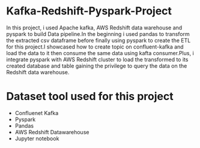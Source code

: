 # Kafka-Redshift-Pyspark-Project

In this project, i used Apache kafka, AWS Redshift data warehouse and pyspark to build Data pipeline.In the beginning i used pandas to transform the extracted csv dataframe before finally using pyspark to create the ETL for this project.I showcased how to create topic on confluent-kafka and load the data to it then consume the same data using kafta consumer.Plus, i integrate pyspark with AWS Redshift cluster to load the transformed to its created database and table gaining the privilege to query the data on the Redshift data warehouse.

# Dataset tool used for this project

- Confluenet Kafka
- Pyspark
- Pandas
- AWS Redshift Datawarehouse
- Jupyter notebook
